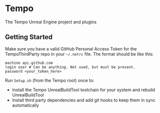 # Tempo
The Tempo Unreal Engine project and plugins

## Getting Started
Make sure you have a valid GitHub Personal Access Token for the TempoThirdParty repo in your `~/.netrc` file. The format should be like this:
```
machine api.github.com
login user # Can be anything. Not used, but must be present.
password <your_token_here>
```
Run `Setup.sh` (from the Tempo root) once to:
  - Install the Tempo UnrealBuildTool toolchain for your system and rebuild UnrealBuildTool
  - Install third party dependencies and add git hooks to keep them in sync automatically
